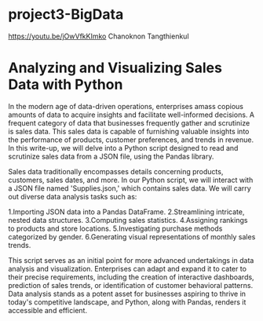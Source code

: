 # project3-BigData
https://youtu.be/jOwVfkKImko
Chanoknon Tangthienkul

# Analyzing and Visualizing Sales Data with Python

In the modern age of data-driven operations, enterprises amass copious amounts of data to acquire insights and facilitate well-informed decisions. A frequent category of data that businesses frequently gather and scrutinize is sales data. This sales data is capable of furnishing valuable insights into the performance of products, customer preferences, and trends in revenue. In this write-up, we will delve into a Python script designed to read and scrutinize sales data from a JSON file, using the Pandas library.

Sales data traditionally encompasses details concerning products, customers, sales dates, and more. In our Python script, we will interact with a JSON file named 'Supplies.json,' which contains sales data. We will carry out diverse data analysis tasks such as:

1.Importing JSON data into a Pandas DataFrame.
2.Streamlining intricate, nested data structures.
3.Computing sales statistics.
4.Assigning rankings to products and store locations.
5.Investigating purchase methods categorized by gender.
6.Generating visual representations of monthly sales trends.

This script serves as an initial point for more advanced undertakings in data analysis and visualization. Enterprises can adapt and expand it to cater to their precise requirements, including the creation of interactive dashboards, prediction of sales trends, or identification of customer behavioral patterns. Data analysis stands as a potent asset for businesses aspiring to thrive in today's competitive landscape, and Python, along with Pandas, renders it accessible and efficient.
